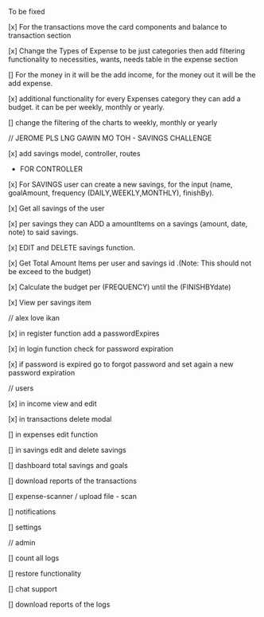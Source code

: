 To be fixed


[x] For the transactions move the card components and balance to transaction section

[x] Change the Types of Expense to be just categories then add filtering functionality to necessities, wants, needs table  in the expense section

[] For the money in it will be the add income, for the money out it will be the add expense.

[x] additional functionality for every Expenses category they can add a budget. it can be per weekly, monthly or yearly.

[] change the filtering of the charts to weekly, monthly or yearly



// JEROME PLS LNG GAWIN MO TOH - SAVINGS CHALLENGE

[x] add savings model, controller, routes 

- FOR CONTROLLER

[x] For SAVINGS user can create a new savings, for the input (name, goalAmount, frequency (DAILY,WEEKLY,MONTHLY), finishBy).

[x] Get all savings of the user

[x] per savings they can ADD a amountItems on a savings (amount, date, note) to said savings. 

[x] EDIT and DELETE savings function.

[x] Get Total Amount Items per user and savings id .(Note: This should not be exceed to the budget)
      
[x] Calculate the budget per (FREQUENCY) until the (FINISHBYdate)

[x] View per savings item 



// alex love ikan

[x] in register function add a passwordExpires

[x] in login function check for password expiration

[x] if password is expired go to forgot password and set again a new password expiration


// users

[x] in income view and edit 

[x] in transactions delete modal

[] in expenses edit function

[] in savings edit and delete savings


[] dashboard total savings and goals

[] download reports of the transactions

[] expense-scanner / upload file - scan


[] notifications

[] settings




// admin

[] count all logs

[] restore functionality

[] chat support

[] download reports of the logs

